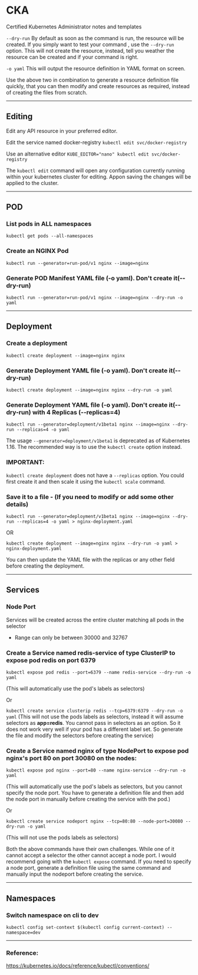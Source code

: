 # CKA 
Certified Kubernetes Administrator notes and templates

``` --dry-run ``` By default as soon as the command is run, the resource will be created. If you simply want to test your command , use the ``` --dry-run ``` option. This will not create the resource, instead, tell you weather the resource can be created and if your command is right.

``` -o yaml ``` This will output the resource definition in YAML format on screen.

Use the above two in combination to generate a resource definition file quickly, that you can then modify and create resources as required, instead of creating the files from scratch.

---
## Editing
Edit any API resource in your preferred editor.

Edit the service named docker-registry
``` kubectl edit svc/docker-registry ```

 Use an alternative editor
``` KUBE_EDITOR="nano" kubectl edit svc/docker-registry ``` 

The ```kubectl edit``` command will open any configuration currently running within your kubernetes cluster for editing. Appon saving the changes will be applied to the cluster.

---
## POD

### List pods in ALL namespaces

``` kubectl get pods --all-namespaces ```

### Create an NGINX Pod

``` kubectl run --generator=run-pod/v1 nginx --image=nginx ``` 



### Generate POD Manifest YAML file (-o yaml). Don't create it(--dry-run)

``` kubectl run --generator=run-pod/v1 nginx --image=nginx --dry-run -o yaml ```

---
## Deployment
### Create a deployment

``` kubectl create deployment --image=nginx nginx ```



### Generate Deployment YAML file (-o yaml). Don't create it(--dry-run)

``` kubectl create deployment --image=nginx nginx --dry-run -o yaml ```



### Generate Deployment YAML file (-o yaml). Don't create it(--dry-run) with 4 Replicas (--replicas=4)

``` kubectl run --generator=deployment/v1beta1 nginx --image=nginx --dry-run --replicas=4 -o yaml ```

The usage ``` --generator=deployment/v1beta1 ``` is deprecated as of Kubernetes 1.16. The recommended way is to use the ``` kubectl create ``` option instead.



### IMPORTANT:

``` kubectl create deployment ``` does not have a ``` --replicas ``` option. You could first create it and then scale it using the ``` kubectl scale ``` command.



### Save it to a file - (If you need to modify or add some other details)

``` kubectl run --generator=deployment/v1beta1 nginx --image=nginx --dry-run --replicas=4 -o yaml > nginx-deployment.yaml ```



OR

``` kubectl create deployment --image=nginx nginx --dry-run -o yaml > nginx-deployment.yaml ```

You can then update the YAML file with the replicas or any other field before creating the deployment.

---
## Services

### Node Port

Services will be created across the entire cluster matching all pods in the selector
- Range can only be between 30000 and 32767 

### Create a Service named redis-service of type ClusterIP to expose pod redis on port 6379

``` kubectl expose pod redis --port=6379 --name redis-service --dry-run -o yaml ```

(This will automatically use the pod's labels as selectors)

Or

``` kubectl create service clusterip redis --tcp=6379:6379 --dry-run -o yaml ```  (This will not use the pods labels as selectors, instead it will assume selectors as <b>app=redis</b>. You cannot pass in selectors as an option. So it does not work very well if your pod has a different label set. So generate the file and modify the selectors before creating the service)



### Create a Service named nginx of type NodePort to expose pod nginx's port 80 on port 30080 on the nodes:

``` kubectl expose pod nginx --port=80 --name nginx-service --dry-run -o yaml ```

(This will automatically use the pod's labels as selectors, but you cannot specify the node port. You have to generate a definition file and then add the node port in manually before creating the service with the pod.)

Or

``` kubectl create service nodeport nginx --tcp=80:80 --node-port=30080 --dry-run -o yaml ```

(This will not use the pods labels as selectors)

Both the above commands have their own challenges. While one of it cannot accept a selector the other cannot accept a node port. I would recommend going with the `kubectl expose` command. If you need to specify a node port, generate a definition file using the same command and manually input the nodeport before creating the service.

---
## Namespaces

### Switch namespace on cli to dev

``` kubectl config set-context $(kubectl config current-context) --namespace=dev ```


---
### Reference:

https://kubernetes.io/docs/reference/kubectl/conventions/

